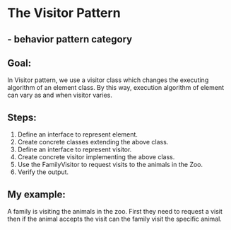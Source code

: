 # The Visitor Pattern
## - behavior pattern category

## Goal:
In Visitor pattern, we use a visitor class which changes the executing algorithm of an element class. By this way, execution algorithm of element can vary as and when visitor varies.

## Steps:   
1) Define an interface to represent element.
2) Create concrete classes extending the above class.
3) Define an interface to represent visitor.
4) Create concrete visitor implementing the above class.
5) Use the FamilyVisitor to request visits to the animals in the Zoo.
6) Verify the output.

## My example:
A family is visiting the animals in the zoo. First they need to request a visit then if the animal accepts the visit can the family visit the specific animal.